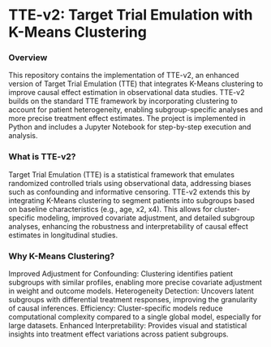 # TTE-v2: Target Trial Emulation with K-Means Clustering
### Overview
This repository contains the implementation of TTE-v2, an enhanced version of Target Trial Emulation (TTE) that integrates K-Means clustering to improve causal effect estimation in observational data studies. TTE-v2 builds on the standard TTE framework by incorporating clustering to account for patient heterogeneity, enabling subgroup-specific analyses and more precise treatment effect estimates. The project is implemented in Python and includes a Jupyter Notebook for step-by-step execution and analysis.

### What is TTE-v2?
Target Trial Emulation (TTE) is a statistical framework that emulates randomized controlled trials using observational data, addressing biases such as confounding and informative censoring. TTE-v2 extends this by integrating K-Means clustering to segment patients into subgroups based on baseline characteristics (e.g., age, x2, x4). This allows for cluster-specific modeling, improved covariate adjustment, and detailed subgroup analyses, enhancing the robustness and interpretability of causal effect estimates in longitudinal studies.

### Why K-Means Clustering?
Improved Adjustment for Confounding: Clustering identifies patient subgroups with similar profiles, enabling more precise covariate adjustment in weight and outcome models.
Heterogeneity Detection: Uncovers latent subgroups with differential treatment responses, improving the granularity of causal inferences.
Efficiency: Cluster-specific models reduce computational complexity compared to a single global model, especially for large datasets.
Enhanced Interpretability: Provides visual and statistical insights into treatment effect variations across patient subgroups.
